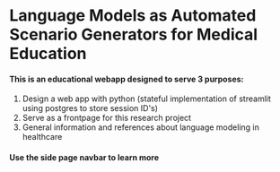 # Language Models as Automated Scenario Generators for Medical Education

#### This is an educational webapp designed to serve 3 purposes:

1. Design a web app with python (stateful implementation of streamlit using postgres to store session ID's)
2. Serve as a frontpage for this research project 
3. General information and references about language modeling in healthcare 

#### Use the side page navbar to learn more 



